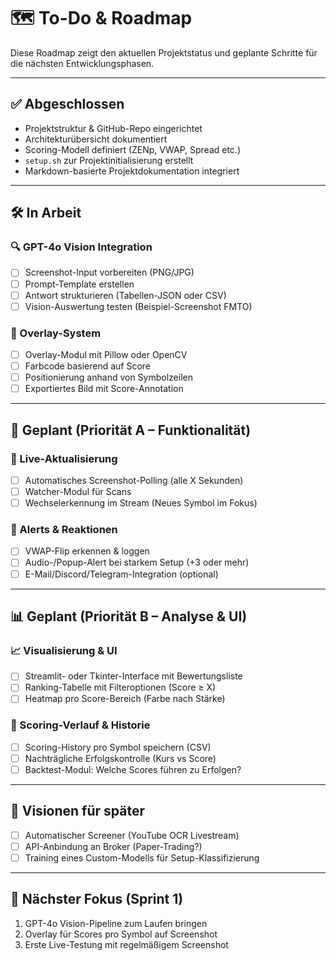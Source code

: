 # 🗺️ To-Do & Roadmap

Diese Roadmap zeigt den aktuellen Projektstatus und geplante Schritte für die nächsten Entwicklungsphasen.

---

## ✅ Abgeschlossen

- Projektstruktur & GitHub-Repo eingerichtet
- Architekturübersicht dokumentiert
- Scoring-Modell definiert (ZENp, VWAP, Spread etc.)
- `setup.sh` zur Projektinitialisierung erstellt
- Markdown-basierte Projektdokumentation integriert

---

## 🛠️ In Arbeit

### 🔍 GPT-4o Vision Integration

- [ ] Screenshot-Input vorbereiten (PNG/JPG)
- [ ] Prompt-Template erstellen
- [ ] Antwort strukturieren (Tabellen-JSON oder CSV)
- [ ] Vision-Auswertung testen (Beispiel-Screenshot FMTO)

### 🎨 Overlay-System

- [ ] Overlay-Modul mit Pillow oder OpenCV
- [ ] Farbcode basierend auf Score
- [ ] Positionierung anhand von Symbolzeilen
- [ ] Exportiertes Bild mit Score-Annotation

---

## 🧭 Geplant (Priorität A – Funktionalität)

### 🚀 Live-Aktualisierung

- [ ] Automatisches Screenshot-Polling (alle X Sekunden)
- [ ] Watcher-Modul für Scans
- [ ] Wechselerkennung im Stream (Neues Symbol im Fokus)

### 🔔 Alerts & Reaktionen

- [ ] VWAP-Flip erkennen & loggen
- [ ] Audio-/Popup-Alert bei starkem Setup (+3 oder mehr)
- [ ] E-Mail/Discord/Telegram-Integration (optional)

---

## 📊 Geplant (Priorität B – Analyse & UI)

### 📈 Visualisierung & UI

- [ ] Streamlit- oder Tkinter-Interface mit Bewertungsliste
- [ ] Ranking-Tabelle mit Filteroptionen (Score ≥ X)
- [ ] Heatmap pro Score-Bereich (Farbe nach Stärke)

### 🧠 Scoring-Verlauf & Historie

- [ ] Scoring-History pro Symbol speichern (CSV)
- [ ] Nachträgliche Erfolgskontrolle (Kurs vs Score)
- [ ] Backtest-Modul: Welche Scores führen zu Erfolgen?

---

## 🧪 Visionen für später

- [ ] Automatischer Screener (YouTube OCR Livestream)
- [ ] API-Anbindung an Broker (Paper-Trading?)
- [ ] Training eines Custom-Modells für Setup-Klassifizierung

---

## 📍 Nächster Fokus (Sprint 1)

1. GPT-4o Vision-Pipeline zum Laufen bringen
2. Overlay für Scores pro Symbol auf Screenshot
3. Erste Live-Testung mit regelmäßigem Screenshot
